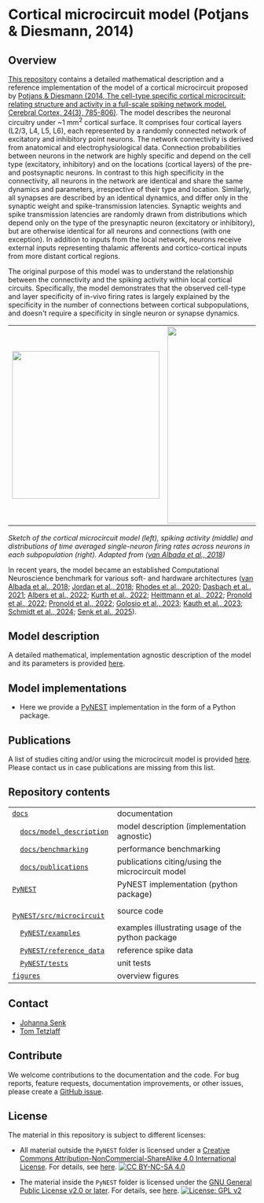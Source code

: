 # Cortical microcircuit model (Potjans & Diesmann, 2014)

## Overview

[This repository](https://github.com/INM-6/microcircuit-PD14-model) contains a detailed mathematical description and a reference implementation of the model of a cortical microcircuit proposed by [Potjans & Diesmann (2014, The cell-type specific cortical microcircuit: relating structure and activity in a full-scale spiking network model. Cerebral Cortex, 24(3), 785-806)](https://doi.org/10.1093/cercor/bhs358). 
The model describes the neuronal circuitry under ~1 mm$^2$ cortical surface.
It comprises four cortical layers (L2/3, L4, L5, L6), each represented by a randomly connected network of excitatory and inhibitory point neurons. 
The network connectivity is derived from anatomical and electrophysiological data.
Connection probabilities between neurons in the network are highly specific and depend on the cell type (excitatory, inhibitory) and on the locations (cortical layers) of the pre- and postsynaptic neurons.
In contrast to this high specificity in the connectivity, all neurons in the network are identical and share the same dynamics and parameters, irrespective of their type and location.
Similarly, all synapses are described by an identical dynamics, and differ only in the synaptic weight and spike-transmission latencies.
Synaptic weights and spike transmission latencies are randomly drawn from distributions which depend only on the type of the presynaptic neuron (excitatory or inhibitory), but are otherwise identical for all neurons and connections (with one exception).
In addition to inputs from the local network, neurons receive external inputs representing thalamic afferents and cortico-cortical inputs from more distant cortical regions. 

The original purpose of this model was to understand the relationship between the connectivity and the spiking activity within local cortical circuits. 
Specifically, the model demonstrates that the observed cell-type and layer specificity of in-vivo firing rates is largely explained by the specificity in the number of connections between cortical subpopulations, and doesn't require a specificity in single neuron or synapse dynamics.

|  |  |  |
|--|--|--|
| <img src="https://microcircuit-pd14-model.readthedocs.io/en/latest/_images/potjans_2014_microcircuit.png" width="300"/> | <img src="https://microcircuit-pd14-model.readthedocs.io/en/latest/_images/potjans_2014_raster_plot.png" width="400"/> | <img src="https://microcircuit-pd14-model.readthedocs.io/en/latest/_images/potjans_2014_box_plot.png" width="400"/> |

*Sketch of the cortical microcircuit model (left), spiking activity (middle) and distributions of time averaged single-neuron firing rates across neurons in each subpopulation (right). Adapted from ([van Albada et al., 2018](https://doi.org/10.3389/fnins.2018.00291))*

In recent years, the model became an established Computational Neuroscience benchmark for various soft- and hardware architectures ([van Albada et al., 2018](https://doi.org/10.3389/fnins.2018.00291); [Jordan et al., 2018](https://doi.org/10.3389/fninf.2018.00002); [Rhodes et al., 2020](https://doi.org/10.1098/rsta.2019.0160); [Dasbach et al., 2021](https://doi.org/10.3389/fnins.2021.757790); [Albers et al., 2022](https://doi.org/10.3389/fninf.2022.837549); [Kurth et al., 2022](https://doi.org/10.1088/2634-4386/ac55fc); [Heittmann et al., 2022](https://doi.org/10.3389/fnins.2021.728460); [Pronold et al., 2022](https://doi.org/10.3389/fninf.2021.785068); [Pronold et al., 2022](https://doi.org/10.1016/j.parco.2022.102952); [Golosio et al., 2023](https://doi.org/10.3390/app13179598); [Kauth et al., 2023](https://doi.org/10.3389/fncom.2023.1144143); [Schmidt et al., 2024](https://doi.org/10.48550/arXiv.2412.02619); [Senk et al., 2025](https://doi.org/10.48550/arXiv.2505.21185)). 

## Model description
A detailed mathematical, implementation agnostic description of the model and its parameters is provided [here](https://microcircuit-PD14-model.readthedocs.io/en/latest/model_description.html).

## Model implementations

* Here we provide a [PyNEST](https://microcircuit-PD14-model.readthedocs.io/en/latest/pynest_implementation.html) implementation
  in the form of a Python package.

## Publications
A list of studies citing and/or using the microcircuit model is provided [here](https://microcircuit-PD14-model.readthedocs.io/en/latest/publications/publications.html). 
Please contact us in case publications are missing from this list.

## Repository contents

|  |  | 
|--|--|
| [`docs`](https://github.com/INM-6/microcircuit-PD14-model/blob/main/docs) | documentation|
| &emsp;[`docs/model_description`](https://github.com/INM-6/microcircuit-PD14-model/blob/main/docs/model_description) | model description (implementation agnostic) |
| &emsp;[`docs/benchmarking`](https://github.com/INM-6/microcircuit-PD14-model/blob/main/docs/benchmarking) | performance benchmarking |
| &emsp;[`docs/publications`](https://github.com/INM-6/microcircuit-PD14-model/blob/main/docs/publications) | publications citing/using the microcircuit model|
| [`PyNEST`](https://github.com/INM-6/microcircuit-PD14-model/blob/main/PyNEST) | PyNEST implementation (python package)|
| &emsp;[`PyNEST/src/microcircuit`](https://github.com/INM-6/microcircuit-PD14-model/blob/main/PyNEST/src/microcircuit) | source code |
| &emsp;[`PyNEST/examples`](https://github.com/INM-6/microcircuit-PD14-model/blob/main/PyNEST/examples) | examples illustrating usage of the python package |
| &emsp;[`PyNEST/reference_data`](https://github.com/INM-6/microcircuit-PD14-model/blob/main/PyNEST/reference_data) | reference spike data |
| &emsp;[`PyNEST/tests`](https://github.com/INM-6/microcircuit-PD14-model/blob/main/PyNEST/tests) | unit tests |
| [`figures`](https://github.com/INM-6/microcircuit-PD14-model/blob/main/figures) | overview figures |

## Contact
- [Johanna Senk](mailto:j.senk@fz-juelich.de)
- [Tom Tetzlaff](mailto:t.tetzlaff@fz-juelich.de)

## Contribute
We welcome contributions to the documentation and the code. For bug reports, feature requests, documentation improvements, or other issues, please create a [GitHub issue](https://github.com/INM-6/microcircuit-PD14-model/issues/new/choose).

## License

The material in this repository is subject to different licenses:

- All material outside the `PyNEST` folder is licensed under a [Creative Commons Attribution-NonCommercial-ShareAlike 4.0 International License][cc-by-nc-sa]. For details, see [here](LICENSES/CC-BY-NC-SA-4.0.txt). 
  [![CC BY-NC-SA 4.0][cc-by-nc-sa-shield]][cc-by-nc-sa]

- The material inside the `PyNEST` folder is licensed under the [GNU General Public License v2.0 or later](https://www.gnu.org/licenses/old-licenses/gpl-2.0.en.html). For details, see [here](LICENSES/GPL-2.0-or-later.txt). 
  [![License: GPL v2](https://img.shields.io/badge/License-GPL%20v2-blue.svg)](https://www.gnu.org/licenses/old-licenses/gpl-2.0.en.html)

[cc-by-nc-sa]: http://creativecommons.org/licenses/by-nc-sa/4.0/
[cc-by-nc-sa-image]: https://licensebuttons.net/l/by-nc-sa/4.0/88x31.png
[cc-by-nc-sa-shield]: https://img.shields.io/badge/License-CC%20BY--NC--SA%204.0-lightgrey.svg

